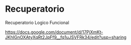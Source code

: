 # Recuperatorio
Recuperatorio Logico Funcional

https://docs.google.com/document/d/17PjXmKt-JKhIGnOXAtyXqRt2JpFf9__fq1uJSVFRk34/edit?usp=sharing
